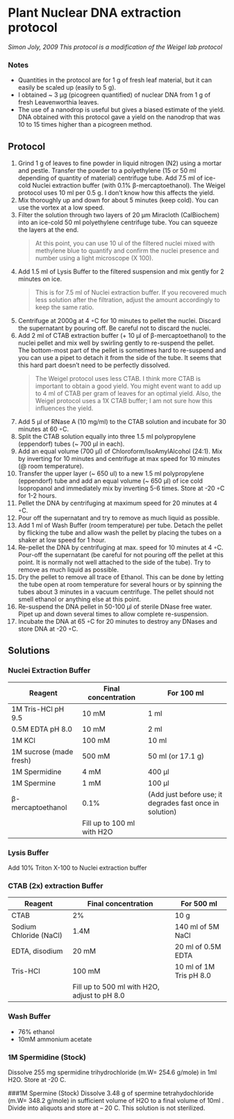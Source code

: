 # Plant Nuclear DNA extraction protocol
*Simon Joly, 2009*
*This protocol is a modification of the Weigel lab protocol*

### Notes
* Quantities in the protocol are for 1 g of fresh leaf material, but it can easily be scaled up (easily to 5 g).
* I obtained ~ 3 µg (picogreen quantified) of nuclear DNA from 1 g of fresh Leavenworthia leaves.
* The use of a nanodrop is useful but gives a biased estimate of the yield. DNA obtained with this protocol gave a yield on the nanodrop that was 10 to 15 times higher than a picogreen method. 

## Protocol
1. Grind 1 g of leaves to fine powder in liquid nitrogen (N2) using a mortar and pestle. Transfer the powder to a polyethylene (15 or 50 ml depending of quantity of material) centrifuge tube. Add 7.5 ml of ice-cold Nuclei extraction buffer (with 0.1% β-mercaptoethanol).
The Weigel protocol uses 10 ml per 0.5 g. I don’t know how this affects the yield.
2. Mix thoroughly up and down for about 5 minutes (keep cold). You can use the vortex at a low speed.
3. Filter the solution through two layers of 20 µm Miracloth (CalBiochem) into an ice-cold 50 ml polyethylene centrifuge tube. You can squeeze the layers at the end.  
   >At this point, you can use 10 ul of the filtered nuclei mixed with methylene blue to quantify and confirm the nuclei presence and number using a light microscope (X 100).
4. Add 1.5 ml of Lysis Buffer to the filtered suspension and mix gently for 2 minutes on ice.  
   >This is for 7.5 ml of Nuclei extraction buffer. If you recovered much less solution after the filtration, adjust the amount accordingly to keep the same ratio.
5. Centrifuge at 2000g at 4 ◦C for 10 minutes to pellet the nuclei. Discard the supernatant by pouring off. Be careful not to discard the nuclei.
6. Add 2 ml of CTAB extraction buffer (+ 10 µl of β-mercaptoethanol) to the nuclei pellet and mix well by swirling gently to re-suspend the pellet. The bottom-most part of the pellet is sometimes hard to re-suspend and you can use a pipet to detach it from the side of the tube. It seems that this hard part doesn’t need to be perfectly dissolved.  
   >The Weigel protocol uses less CTAB. I think more CTAB is important to obtain a good yield. You might event want to add up to 4 ml of CTAB per gram of leaves for an optimal yield. Also, the Weigel protocol uses a 1X CTAB buffer; I am not sure how this influences the yield.
7. Add 5 µl of RNase A (10 mg/ml) to the CTAB solution and incubate for 30 minutes at 60 ◦C.
8. Split the CTAB solution equally into three 1.5 ml polypropylene (eppendorf) tubes (~ 700 µl in each).
9. Add an equal volume (700 µl) of Chloroform/IsoAmylAlcohol (24:1). Mix by inverting for 10 minutes and centrifuge at max speed for 10 minutes (@ room temperature).
10. Transfer the upper layer (~ 650 ul) to a new 1.5 ml polypropylene (eppendorf) tube and add an equal volume (~ 650 µl) of ice cold Isopropanol and immediately mix by inverting 5-6 times. Store at -20 ◦C for 1-2 hours.
11. Pellet the DNA by centrifuging at maximum speed for 20 minutes at 4 ◦C.
12. Pour off the supernatant and try to remove as much liquid as possible.
13. Add 1 ml of Wash Buffer (room temperature) per tube. Detach the pellet by flicking the tube and allow wash the pellet by placing the tubes on a shaker at low speed for 1 hour.
14. Re-pellet the DNA by centrifuging at max. speed for 10 minutes at 4 ◦C. Pour-off the supernatant (be careful for not pouring off the pellet at this point. It is normally not well attached to the side of the tube). Try to remove as much liquid as possible.
15. Dry the pellet to remove all trace of Ethanol. This can be done by letting the tube open at room temperature for several hours or by spinning the tubes about 3 minutes in a vacuum centrifuge. The pellet should not smell ethanol or anything else at this point.
16. Re-suspend the DNA pellet in 50-100 µl of sterile DNase free water. Pipet up and down several times to allow complete re-suspension.
17. Incubate the DNA at 65 ◦C for 20 minutes to destroy any DNases and store DNA at -20 ◦C.

## Solutions

### Nuclei Extraction Buffer

Reagent | Final concentration | For 100 ml
------- | ------------------- | ----------
1M Tris-HCl pH 9.5 | 10 mM | 1 ml
0.5M EDTA pH 8.0 | 10 mM | 2 ml
1M KCl | 100 mM | 10 ml
1M sucrose (made fresh) | 500 mM | 50 ml (or 17.1 g)
1M Spermidine | 4 mM | 400 µl
1M Spermine | 1 mM | 100 µl
β-mercaptoethanol | 0.1% | (Add just before use; it degrades fast once in solution)
 | | Fill up to 100 ml with H2O

### Lysis Buffer
Add 10% Triton X-100 to Nuclei extraction buffer

### CTAB (2x) extraction Buffer

Reagent | Final concentration | For 500 ml
------- | ------------------- | ----------
CTAB | 2% | 10 g
Sodium Chloride (NaCl) | 1.4M | 140 ml of 5M NaCl
EDTA, disodium | 20 mM | 20 ml of 0.5M EDTA
Tris-HCl | 100 mM | 10 ml of 1M Tris pH 8.0
 | | Fill up to 500 ml with H2O, adjust to pH 8.0

### Wash Buffer
* 76% ethanol
* 10mM ammonium acetate

### 1M Spermidine (Stock)
Dissolve 255 mg spermidine trihydrochloride (m.W= 254.6 g/mole) in 1ml H2O. Store at -20 C. 

###1M Spermine (Stock)
Dissolve 3.48 g of spermine tetrahydochloride (m.W= 348.2 g/mole) in sufficient volume of H2O to a final volume of 10ml . Divide into aliquots and store at – 20 C. This solution is not sterilized.
